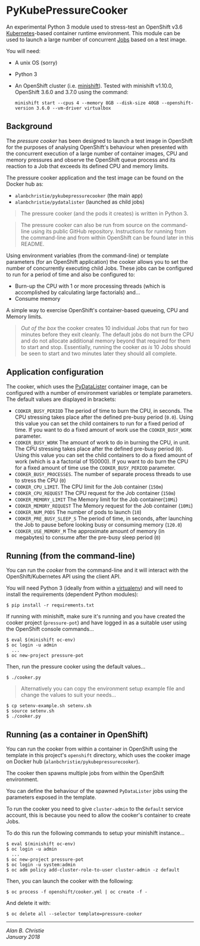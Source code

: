 # PyKubePressureCooker
An experimental Python 3 module used to stress-test an OpenShift v3.6
[Kubernetes]-based container runtime environment. This module can be used
to launch a large number of concurrent [Jobs] based on a test image.

You will need:

-   A unix OS (sorry)
-   Python 3
-   An OpenShift cluster (i.e. [minishift]).
    Tested with minishift v1.10.0, OpenShift 3.6.0 and 3.7.0 using the command:
    
    `minishift start --cpus 4 --memory 8GB --disk-size 40GB
        --openshift-version 3.6.0 --vm-driver virtualbox`

## Background
The _pressure cooker_ has been designed to launch a test image in OpenShift
for the purposes of analysing OpenShift's behaviour when presented with
the concurrent execution of a large number of container images, CPU and
memory pressures and observe the OpenShift queue process and its reaction
to a Job that exceeds its defined CPU and memory limits.

The pressure cooker application and the test image can be found on the
Docker hub as:

-   `alanbchristie/pykubepressurecooker` (the main app)
-   `alanbchristie/pydatalister` (launched as child jobs)

>   The pressure cooker (and the pods it creates) is written in Python 3.

>   The pressure cooker can also be run from source on the command-line using
    its public GitHub repository. Instructions for running from the
    command-line and from within OpenShift can be found later in this README.

Using environment variables (from the command-line) or template parameters
(for an OpenShift application) the cooker allows you to set the number
of concurrently executing child Jobs. These jobs can be configured to run for
a period of time and also be configured to:

-   Burn-up the CPU with 1 or more processing threads (which is accomplished
    by calculating large factorials) and...
-   Consume memory

A simple way to exercise OpenShift's container-based queueing,
CPU and Memory limits.

>   _Out of the box_ the cooker creates 10 individual Jobs that run
    for two minutes before they exit cleanly. The default jobs do not burn the
    CPU and do not allocate additional memory beyond that required for them
    to start and stop. Essentially, running the cooker _as is_ 10 Jobs
    should be seen to start and two minutes later they should all complete.

## Application configuration
The cooker, which uses the [PyDataLister] container image,
can be configured with a number of environment variables or template
parameters. The default values are displayed in brackets:

-   `COOKER_BUSY_PERIOD`
    The period of time to burn the CPU, in seconds. The CPU stressing
    takes place after the defined pre-busy period (`0.0`). Using this value
    you can set the child containers to run for a fixed period of time.
    If you want to do a fixed amount of work use the `COOKER_BUSY_WORK`
    parameter.
-   `COOKER_BUSY_WORK`
    The amount of work to do in burning the CPU, in unit. The CPU stressing
    takes place after the defined pre-busy period (`0`). Using this value
    you can set the child containers to do a fixed amount of work (which is a
    a factorial of 150000). If you want to do burn the CPU for a fixed amount
    of time use the `COOKER_BUSY_PERIOD` parameter.
-   `COOKER_BUSY_PROCESSES`.
    The number of separate process threads to use to stress the CPU (`0`)
-   `COOKER_CPU_LIMIT`.
    The CPU limit for the Job container (`150m`)
-   `COOKER_CPU_REQUEST`
    The CPU request for the Job container (`150m`)
-   `COOKER_MEMORY_LIMIT`
    The Memory limit for the Job container(`10Mi`)
-   `COOKER_MEMORY_REQUEST`
    The Memory request for the Job container (`10Mi`)
-   `COOKER_NUM_PODS`
    The number of pods to launch (`10`)
-   `COOKER_PRE_BUSY_SLEEP_S`
    The period of time, in seconds, after launching the Job to pause before
    looking busy or consuming memory (`120.0`)
-   `COOKER_USE_MEMORY_M`
    The approximate amount of memory (in megabytes) to consume after
    the pre-busy sleep period (`0`)

## Running (from the command-line)
You can run the _cooker_ from the command-line and it will interact with the
OpenShift/Kubernetes API using the client API.

You will need Python 3 (ideally from within a [virtualenv]) and will need
to install the requirements (dependent Python modules):

    $ pip install -r requirements.txt

If running with minishift, make sure it's running and you have created the
cooker project (`pressure-pot`) and have logged in as a suitable user using
the OpenShift console commands...

    $ eval $(minishift oc-env)
    $ oc login -u admin
      ...
    $ oc new-project pressure-pot
    
Then, run the pressure cooker using the default values...

    $ ./cooker.py
    
>   Alternatively you can copy the environment setup example file
    and change the values to suit your needs...
    
    $ cp setenv-example.sh setenv.sh
    $ source setenv.sh
    $ ./cooker.py

## Running (as a container in OpenShift)
You can run the cooker from within a container in OpenShift using the
template in this project's `openshift` directory, which uses the cooker
image on Docker hub (`alanbchristie/pykubepressurecooker`).

The cooker then spawns multiple jobs from within the OpenShift
environment.

You can define the behaviour of the spawned `PyDataLister` jobs using the
parameters exposed in the template.

To run the cooker you need to give `cluster-admin` to the `default` service
account, this is because you need to allow the cooker's container to
create Jobs.

To do this run the following commands to setup your minishift instance...

    $ eval $(minishift oc-env)
    $ oc login -u admin
      ...
    $ oc new-project pressure-pot
    $ oc login -u system:admin
    $ oc adm policy add-cluster-role-to-user cluster-admin -z default

Then, you can launch the cooker with the following:

    $ oc process -f openshift/cooker.yml | oc create -f -

And delete it with:

    $ oc delete all --selector template=pressure-cooker

---

[Kubernetes]: https://kubernetes.io
[minishift]: https://github.com/minishift/minishift
[Jobs]: https://docs.openshift.org/3.6/dev_guide/jobs.html
[PyDataLister]: https://hub.docker.com/r/alanbchristie/pydatalister/
[VirtualEnv]: https://virtualenvwrapper.readthedocs.io/en/latest/

_Alan B. Christie  
January 2018_
